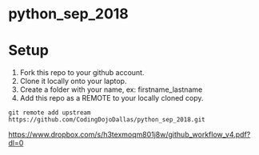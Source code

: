 # python_sep_2018

# Setup
1. Fork this repo to your github account.
2. Clone it locally onto your laptop.
3. Create a folder with your name, ex: firstname_lastname
4. Add this repo as a REMOTE to your locally cloned copy.
 ```
 git remote add upstream https://github.com/CodingDojoDallas/python_sep_2018.git
 ```
https://www.dropbox.com/s/h3texmoqm801j8w/github_workflow_v4.pdf?dl=0
